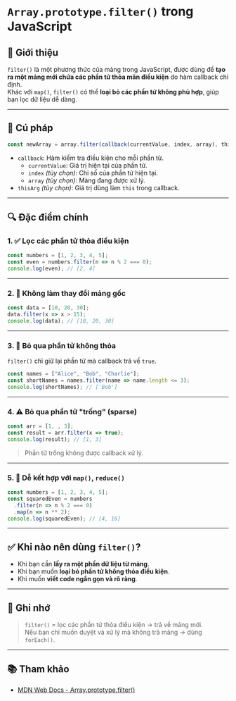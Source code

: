 
# `Array.prototype.filter()` trong JavaScript

## 🧠 Giới thiệu

`filter()` là một phương thức của mảng trong JavaScript, được dùng để **tạo ra một mảng mới chứa các phần tử thỏa mãn điều kiện** do hàm callback chỉ định.  
Khác với `map()`, `filter()` có thể **loại bỏ các phần tử không phù hợp**, giúp bạn lọc dữ liệu dễ dàng.

---

## 🚩 Cú pháp

```javascript
const newArray = array.filter(callback(currentValue, index, array), thisArg);
```

- `callback`: Hàm kiểm tra điều kiện cho mỗi phần tử.
  - `currentValue`: Giá trị hiện tại của phần tử.
  - `index` *(tùy chọn)*: Chỉ số của phần tử hiện tại.
  - `array` *(tùy chọn)*: Mảng đang được xử lý.
- `thisArg` *(tùy chọn)*: Giá trị dùng làm `this` trong callback.

---

## 🔍 Đặc điểm chính

### 1. ✅ Lọc các phần tử thỏa điều kiện

```javascript
const numbers = [1, 2, 3, 4, 5];
const even = numbers.filter(n => n % 2 === 0);
console.log(even); // [2, 4]
```

---

### 2. 🧪 Không làm thay đổi mảng gốc

```javascript
const data = [10, 20, 30];
data.filter(x => x > 15);
console.log(data); // [10, 20, 30]
```

---

### 3. 🚫 Bỏ qua phần tử không thỏa

`filter()` chỉ giữ lại phần tử mà callback trả về `true`.

```javascript
const names = ["Alice", "Bob", "Charlie"];
const shortNames = names.filter(name => name.length <= 3);
console.log(shortNames); // ['Bob']
```

---

### 4. ⚠️ Bỏ qua phần tử "trống" (sparse)

```javascript
const arr = [1, , 3];
const result = arr.filter(x => true);
console.log(result); // [1, 3]
```

> Phần tử trống không được callback xử lý.

---

### 5. 🔁 Dễ kết hợp với `map()`, `reduce()`

```javascript
const numbers = [1, 2, 3, 4, 5];
const squaredEven = numbers
  .filter(n => n % 2 === 0)
  .map(n => n ** 2);
console.log(squaredEven); // [4, 16]
```

---

## ✅ Khi nào nên dùng `filter()`?

- Khi bạn cần **lấy ra một phần dữ liệu từ mảng**.
- Khi bạn muốn **loại bỏ phần tử không thỏa điều kiện**.
- Khi muốn **viết code ngắn gọn và rõ ràng**.

---

## 📌 Ghi nhớ

> `filter()` = lọc các phần tử thỏa điều kiện → trả về mảng mới.  
> Nếu bạn chỉ muốn duyệt và xử lý mà không trả mảng → dùng `forEach()`.

---

## 📚 Tham khảo

- [MDN Web Docs - Array.prototype.filter()](https://developer.mozilla.org/en-US/docs/Web/JavaScript/Reference/Global_Objects/Array/filter)
